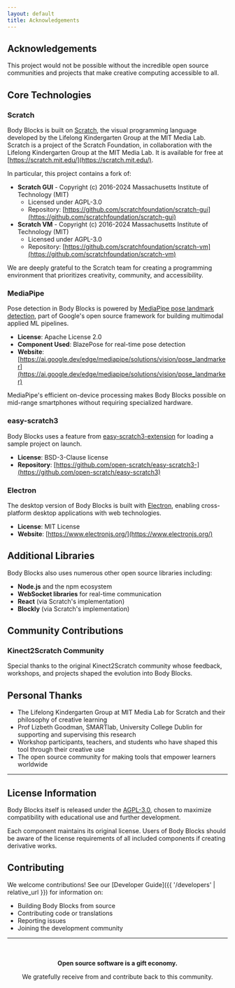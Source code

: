 ```yaml
---
layout: default
title: Acknowledgements
---
```


## Acknowledgements

This project would not be possible without the incredible open source communities and projects that make creative computing accessible to all.

## Core Technologies

### Scratch

Body Blocks is built on [Scratch](https://scratch.mit.edu/), the visual programming language developed by the Lifelong Kindergarten Group at the MIT Media Lab.  
Scratch is a project of the Scratch Foundation, in collaboration with the Lifelong Kindergarten Group at the MIT Media Lab. It is available for free at [https://scratch.mit.edu/](https://scratch.mit.edu/).

In particular, this project contains a fork of:

- **Scratch GUI** - Copyright (c) 2016-2024 Massachusetts Institute of Technology (MIT)
  - Licensed under AGPL-3.0
  - Repository: [https://github.com/scratchfoundation/scratch-gui](https://github.com/scratchfoundation/scratch-gui)
- **Scratch VM** - Copyright (c) 2016-2024 Massachusetts Institute of Technology (MIT)  
  - Licensed under AGPL-3.0
  - Repository: [https://github.com/scratchfoundation/scratch-vm](https://github.com/scratchfoundation/scratch-vm)

We are deeply grateful to the Scratch team for creating a programming environment that prioritizes creativity, community, and accessibility.

### MediaPipe
Pose detection in Body Blocks is powered by [MediaPipe pose landmark detection](https://ai.google.dev/edge/mediapipe/solutions/vision/pose_landmarker), part of Google's open source framework for building multimodal applied ML pipelines.

- **License**: Apache License 2.0
- **Component Used**: BlazePose for real-time pose detection
- **Website**: [https://ai.google.dev/edge/mediapipe/solutions/vision/pose_landmarker](https://ai.google.dev/edge/mediapipe/solutions/vision/pose_landmarker)

MediaPipe's efficient on-device processing makes Body Blocks possible on mid-range smartphones without requiring specialized hardware.

### easy-scratch3

Body Blocks uses a feature from [easy-scratch3-extension](https://github.com/Yokobond/easy-scratch3-extension) for loading a sample project on launch.

- **License**: BSD-3-Clause license
- **Repository**: [https://github.com/open-scratch/easy-scratch3-](https://github.com/open-scratch/easy-scratch3)

### Electron

The desktop version of Body Blocks is built with [Electron](https://www.electronjs.org/), enabling cross-platform desktop applications with web technologies.

- **License**: MIT License
- **Website**: [https://www.electronjs.org/](https://www.electronjs.org/)

## Additional Libraries

Body Blocks also uses numerous other open source libraries including:

- **Node.js** and the npm ecosystem
- **WebSocket libraries** for real-time communication
- **React** (via Scratch's implementation)
- **Blockly** (via Scratch's implementation)

## Community Contributions

### Kinect2Scratch Community

Special thanks to the original Kinect2Scratch community whose feedback, workshops, and projects shaped the evolution into Body Blocks.

## Personal Thanks

- The Lifelong Kindergarten Group at MIT Media Lab for Scratch and their philosophy of creative learning
- Prof Lizbeth Goodman, SMARTlab, University College Dublin for supporting and supervising this research
- Workshop participants, teachers, and students who have shaped this tool through their creative use
- The open source community for making tools that empower learners worldwide

---

## License Information

Body Blocks itself is released under the [AGPL-3.0](https://opensource.org/licenses/AGPL-3.0), chosen to maximize compatibility with educational use and further development.

Each component maintains its original license. Users of Body Blocks should be aware of the license requirements of all included components if creating derivative works.

## Contributing

We welcome contributions! See our [Developer Guide]({{ '/developers' | relative_url }}) for information on:

- Building Body Blocks from source
- Contributing code or translations
- Reporting issues
- Joining the development community

---

<div style="text-align: center; margin-top: 3rem;">
    <p><strong>Open source software is a gift economy.</strong></p>
    <p>We gratefully receive from and contribute back to this community.</p>
</div>